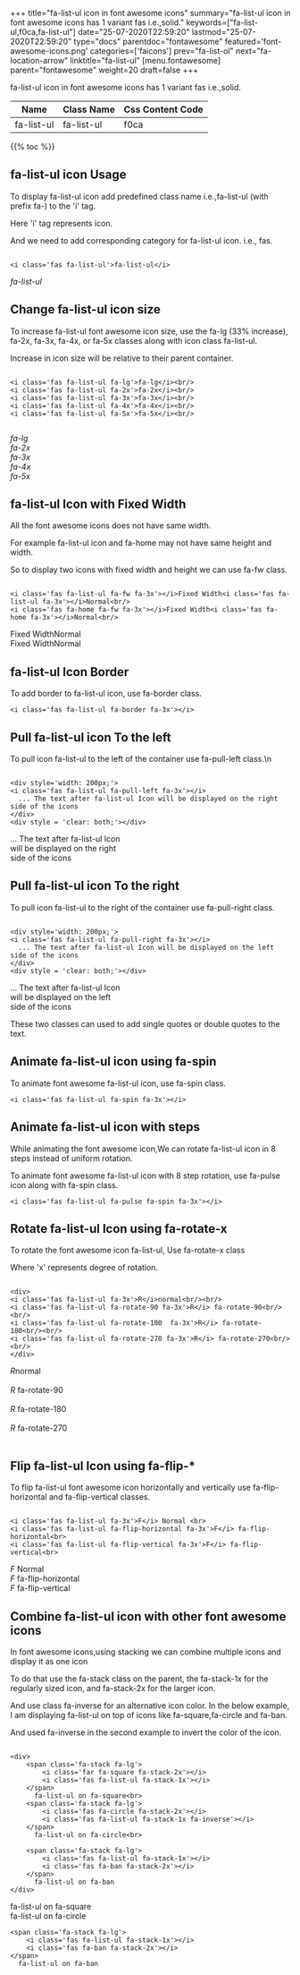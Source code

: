 +++
title="fa-list-ul icon in font awesome icons"
summary="fa-list-ul icon in font awesome icons has 1 variant fas i.e.,solid."
keywords=["fa-list-ul,f0ca,fa-list-ul"]
date="25-07-2020T22:59:20"
lastmod="25-07-2020T22:59:20"
type="docs"
parentdoc="fontawesome"
featured='font-awesome-icons.png'
categories=['faicons']
prev="fa-list-ol"
next="fa-location-arrow"
linktitle="fa-list-ul"
[menu.fontawesome]
parent="fontawesome"
weight=20
draft=false
+++


fa-list-ul icon in font awesome icons has 1 variant fas i.e.,solid.

<div class='table-responsive'><table class='table'><thead><tr><th>Name</th><th>Class Name</th><th>Css Content Code</th></tr></thead><tbody><tr><td>fa-list-ul</td><td>fa-list-ul</td><td>f0ca</td></tr></tbody></table></div>


{{% toc %}}


## fa-list-ul icon Usage

To display fa-list-ul icon add predefined class name i.e.,fa-list-ul (with prefix fa-) to the 'i' tag.

Here 'i' tag represents icon.

And we need to add corresponding category for fa-list-ul icon. i.e., fas.


```

<i class='fas fa-list-ul'>fa-list-ul</i>
```

<i class='fas fa-list-ul'>fa-list-ul</i>




## Change fa-list-ul icon size
To increase fa-list-ul font awesome icon size, use the fa-lg (33% increase), fa-2x, fa-3x, fa-4x, or fa-5x classes along with icon class fa-list-ul.

Increase in icon size will be relative to their parent container. 

```

<i class='fas fa-list-ul fa-lg'>fa-lg</i><br/>
<i class='fas fa-list-ul fa-2x'>fa-2x</i><br/>
<i class='fas fa-list-ul fa-3x'>fa-3x</i><br/>
<i class='fas fa-list-ul fa-4x'>fa-4x</i><br/>
<i class='fas fa-list-ul fa-5x'>fa-5x</i><br/>
            
```

<i class='fas fa-list-ul fa-lg'>fa-lg</i><br/>
<i class='fas fa-list-ul fa-2x'>fa-2x</i><br/>
<i class='fas fa-list-ul fa-3x'>fa-3x</i><br/>
<i class='fas fa-list-ul fa-4x'>fa-4x</i><br/>
<i class='fas fa-list-ul fa-5x'>fa-5x</i><br/>
            



## fa-list-ul Icon with Fixed Width 

All the font awesome icons does not have same width.

For example fa-list-ul icon and fa-home may not have same height and width.

So to display two icons with fixed width and height we can use fa-fw class.


```

<i class='fas fa-list-ul fa-fw fa-3x'></i>Fixed Width<i class='fas fa-list-ul fa-3x'></i>Normal<br/>
<i class='fas fa-home fa-fw fa-3x'></i>Fixed Width<i class='fas fa-home fa-3x'></i>Normal<br/>
```

<i class='fas fa-list-ul fa-fw fa-3x'></i>Fixed Width<i class='fas fa-list-ul fa-3x'></i>Normal<br/>
<i class='fas fa-home fa-fw fa-3x'></i>Fixed Width<i class='fas fa-home fa-3x'></i>Normal<br/>



## fa-list-ul Icon Border 

To add border to fa-list-ul icon, use fa-border class.


```
<i class='fas fa-list-ul fa-border fa-3x'></i>

```
<i class='fas fa-list-ul fa-border fa-3x'></i>





## Pull fa-list-ul icon To the left

To pull icon fa-list-ul to the left of the container use fa-pull-left class.\n

```

<div style='width: 200px;'>
<i class='fas fa-list-ul fa-pull-left fa-3x'></i>
  ... The text after fa-list-ul Icon will be displayed on the right side of the icons
</div>
<div style = 'clear: both;'></div>
```

<div style='width: 200px;'>
<i class='fas fa-list-ul fa-pull-left fa-3x'></i>
  ... The text after fa-list-ul Icon will be displayed on the right side of the icons
</div>
<div style = 'clear: both;'></div>




## Pull fa-list-ul icon To the right
To pull icon fa-list-ul to the right of the container use fa-pull-right class.

```

<div style='width: 200px;'>
<i class='fas fa-list-ul fa-pull-right fa-3x'></i>
  ... The text after fa-list-ul Icon will be displayed on the left side of the icons
</div>
<div style = 'clear: both;'></div>
```

<div style='width: 200px;'>
<i class='fas fa-list-ul fa-pull-right fa-3x'></i>
  ... The text after fa-list-ul Icon will be displayed on the left side of the icons
</div>
<div style = 'clear: both;'></div>

These two classes can used to add single quotes or double quotes to the text.


## Animate fa-list-ul icon using fa-spin
To animate font awesome fa-list-ul icon, use fa-spin class.

```
<i class='fas fa-list-ul fa-spin fa-3x'></i>
```
<i class='fas fa-list-ul fa-spin fa-3x'></i>




## Animate fa-list-ul icon with steps
While animating the font awesome icon,We can rotate fa-list-ul icon in 8 steps instead of uniform rotation.

To animate font awesome fa-list-ul icon with 8 step rotation, use fa-pulse icon along with fa-spin class.


```
<i class='fas fa-list-ul fa-pulse fa-spin fa-3x'></i>

```
<i class='fas fa-list-ul fa-pulse fa-spin fa-3x'></i>





## Rotate fa-list-ul Icon using fa-rotate-x
To rotate the font awesome icon fa-list-ul, Use fa-rotate-x class

Where 'x' represents degree of rotation.


```

<div>
<i class='fas fa-list-ul fa-3x'>R</i>normal<br/><br/>
<i class='fas fa-list-ul fa-rotate-90 fa-3x'>R</i> fa-rotate-90<br/><br/> 
<i class='fas fa-list-ul fa-rotate-180  fa-3x'>R</i> fa-rotate-180<br/><br/> 
<i class='fas fa-list-ul fa-rotate-270 fa-3x'>R</i> fa-rotate-270<br/><br/>
</div>
```

<div>
<i class='fas fa-list-ul fa-3x'>R</i>normal<br/><br/>
<i class='fas fa-list-ul fa-rotate-90 fa-3x'>R</i> fa-rotate-90<br/><br/> 
<i class='fas fa-list-ul fa-rotate-180  fa-3x'>R</i> fa-rotate-180<br/><br/> 
<i class='fas fa-list-ul fa-rotate-270 fa-3x'>R</i> fa-rotate-270<br/><br/>
</div>




## Flip fa-list-ul Icon using fa-flip-*
To flip fa-list-ul font awesome icon horizontally and vertically use fa-flip-horizontal and fa-flip-vertical classes. 

```

<i class='fas fa-list-ul fa-3x'>F</i> Normal <br>
<i class='fas fa-list-ul fa-flip-horizontal fa-3x'>F</i> fa-flip-horizontal<br>
<i class='fas fa-list-ul fa-flip-vertical fa-3x'>F</i> fa-flip-vertical<br>
```

<i class='fas fa-list-ul fa-3x'>F</i> Normal <br>
<i class='fas fa-list-ul fa-flip-horizontal fa-3x'>F</i> fa-flip-horizontal<br>
<i class='fas fa-list-ul fa-flip-vertical fa-3x'>F</i> fa-flip-vertical<br>




## Combine fa-list-ul icon with other font awesome icons
In font awesome icons,using stacking we can combine multiple icons and display it as one icon 

To do that use the fa-stack class on the parent, the fa-stack-1x for the regularly sized icon, and fa-stack-2x for the larger icon.

And use class fa-inverse for an alternative icon color. 
In the below example, I am displaying fa-list-ul on top of icons like fa-square,fa-circle and fa-ban.

And used fa-inverse in the second example to invert the color of the icon.

```

<div>
    <span class='fa-stack fa-lg'>
        <i class='far fa-square fa-stack-2x'></i>
        <i class='fas fa-list-ul fa-stack-1x'></i>
    </span>
      fa-list-ul on fa-square<br>
    <span class='fa-stack fa-lg'>
        <i class='fas fa-circle fa-stack-2x'></i>
        <i class='fas fa-list-ul fa-stack-1x fa-inverse'></i>
    </span>
      fa-list-ul on fa-circle<br>

    <span class='fa-stack fa-lg'>
        <i class='fas fa-list-ul fa-stack-1x'></i>
        <i class='fas fa-ban fa-stack-2x'></i>
    </span>
      fa-list-ul on fa-ban
</div>
```

<div>
    <span class='fa-stack fa-lg'>
        <i class='far fa-square fa-stack-2x'></i>
        <i class='fas fa-list-ul fa-stack-1x'></i>
    </span>
      fa-list-ul on fa-square<br>
    <span class='fa-stack fa-lg'>
        <i class='fas fa-circle fa-stack-2x'></i>
        <i class='fas fa-list-ul fa-stack-1x fa-inverse'></i>
    </span>
      fa-list-ul on fa-circle<br>

    <span class='fa-stack fa-lg'>
        <i class='fas fa-list-ul fa-stack-1x'></i>
        <i class='fas fa-ban fa-stack-2x'></i>
    </span>
      fa-list-ul on fa-ban
</div>






